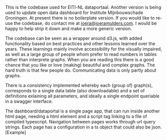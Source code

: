 This is the codebase used for EITI-NL dataportaal. Another version is being used to update open data dashboard for Institute Mijnbouwschade Groningen. 
At present there is no boilerplate version. If you would like to re-use the codebase, do contact me at joera@joeramulders.com. I would be happy to help strip it down and make a more generic version.

The codebase can be seen as a wrapper around d3.js, with added functionality based on best practices and other lessons learned over the years. 
These learnings mainly involve accessibility for the visually impaired, as well as a large group of people whom prefer to read numbers in tables rather than interprete graphs. 
When you are reading this there is a good chance that you like or love (making) beautiful and complex graphs. The hard truth is that few people do. Communicating data is only partly about graphs. 

There is a consistency implemented whereby each (group of) graph(s), corresponds to a single data table (also downloadable) and a set of definitions exlaining all parameters, and ideally a single endpoint queriable in a swagger interface. 

The dashboard/dataportal is a single page app, that can run inside another html page, needing a html element and a script tag linking to a file of compiled typescript. 
Navigation between pages works through url query strings. Each page has a configuration in a ts object that could also be json. [Example]
